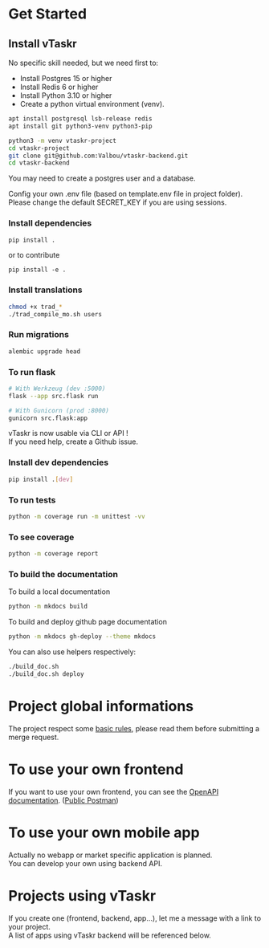 # Get Started

## Install vTaskr

No specific skill needed, but we need first to:
- Install Postgres 15 or higher
- Install Redis 6 or higher
- Install Python 3.10 or higher
- Create a python virtual environment (venv).

```bash
apt install postgresql lsb-release redis
apt install git python3-venv python3-pip

python3 -m venv vtaskr-project
cd vtaskr-project
git clone git@github.com:Valbou/vtaskr-backend.git
cd vtaskr-backend
```

You may need to create a postgres user and a database.  

Config your own .env file (based on template.env file in project folder).
Please change the default SECRET_KEY if you are using sessions.

### Install dependencies

```bash
pip install .
```
or to contribute
```
pip install -e .
```

### Install translations

```bash
chmod +x trad_*
./trad_compile_mo.sh users
```

### Run migrations

```bash
alembic upgrade head
```

### To run flask
```bash
# With Werkzeug (dev :5000)
flask --app src.flask run

# With Gunicorn (prod :8000)
gunicorn src.flask:app
```

vTaskr is now usable via CLI or API !  
If you need help, create a Github issue.

### Install dev dependencies

```bash
pip install .[dev]
```

### To run tests
```bash
python -m coverage run -m unittest -vv
```

### To see coverage
```bash
python -m coverage report
```

### To build the documentation

To build a local documentation
```bash
python -m mkdocs build
```

To build and deploy github page documentation
```bash
python -m mkdocs gh-deploy --theme mkdocs
```

You can also use helpers respectively:
```bash
./build_doc.sh
./build_doc.sh deploy
```

# Project global informations

The project respect some [basic rules](./global/index.md), please read them before submitting a merge request.

# To use your own frontend

If you want to use your own frontend, you can see the [OpenAPI documentation](https://api.vtaskr.com/documentation). ([Public Postman](https://www.postman.com/valbou/workspace/vtaskr/overview))

# To use your own mobile app

Actually no webapp or market specific application is planned.  
You can develop your own using backend API.  

# Projects using vTaskr

If you create one (frontend, backend, app...), let me a message with a link to your project.  
A list of apps using vTaskr backend will be referenced below.
